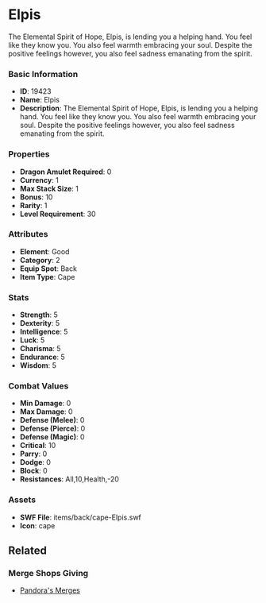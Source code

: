 # Elpis

The Elemental Spirit of Hope, Elpis, is lending you a helping hand. You feel like they know you. You also feel warmth embracing your soul. Despite the positive feelings however, you also feel sadness emanating from the spirit.

### Basic Information

- **ID**: 19423
- **Name**: Elpis
- **Description**: The Elemental Spirit of Hope, Elpis, is lending you a helping hand. You feel like they know you. You also feel warmth embracing your soul. Despite the positive feelings however, you also feel sadness emanating from the spirit.

### Properties

- **Dragon Amulet Required**: 0
- **Currency**: 1
- **Max Stack Size**: 1
- **Bonus**: 10
- **Rarity**: 1
- **Level Requirement**: 30

### Attributes

- **Element**: Good
- **Category**: 2
- **Equip Spot**: Back
- **Item Type**: Cape

### Stats

- **Strength**: 5
- **Dexterity**: 5
- **Intelligence**: 5
- **Luck**: 5
- **Charisma**: 5
- **Endurance**: 5
- **Wisdom**: 5

### Combat Values

- **Min Damage**: 0
- **Max Damage**: 0
- **Defense (Melee)**: 0
- **Defense (Pierce)**: 0
- **Defense (Magic)**: 0
- **Critical**: 10
- **Parry**: 0
- **Dodge**: 0
- **Block**: 0
- **Resistances**: All,10,Health,-20

### Assets

- **SWF File**: items/back/cape-Elpis.swf
- **Icon**: cape

## Related

### Merge Shops Giving

- [Pandora's Merges](../merge-shops/317-pandora-s-merges.md)

